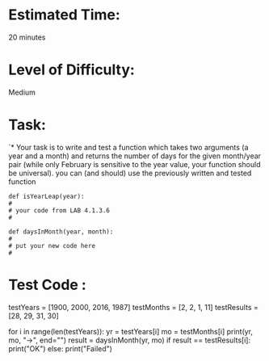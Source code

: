 # Estimated Time:
20 minutes

# Level of Difficulty:
Medium


# Task:
`* Your task is to write and test a function which takes two arguments (a year and a month) and returns the number of days for the given month/year pair (while only February is sensitive to the year value, your function should be universal).  you can (and should) use the previously written and tested function
```
def isYearLeap(year):
#
# your code from LAB 4.1.3.6
#

def daysInMonth(year, month):
#
# put your new code here
#
```

# Test Code :
testYears = [1900, 2000, 2016, 1987]
testMonths = [2, 2, 1, 11]
testResults = [28, 29, 31, 30]

for i in range(len(testYears)):
    yr = testYears[i]
    mo = testMonths[i]
    print(yr, mo, "->", end="")
    result = daysInMonth(yr, mo)
    if result == testResults[i]:
        print("OK")
    else:
        print("Failed")
